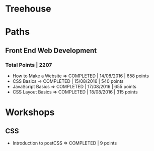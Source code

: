 # Treehouse

# Paths

## Front End Web Development
### Total Points | 2207
- How to Make a Website => COMPLETED | 14/08/2016 | 658 points
- CSS Basics => COMPLETED | 15/08/2016 | 540 points
- JavaScript Basics => COMPLETED | 17/08/2016 | 655 points
- CSS Layout Basics => COMPLETED | 18/08/2016 | 315 points

# Workshops
## CSS
- Introduction to postCSS => COMPLETED | 9 points
